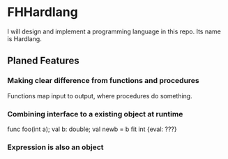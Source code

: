 # FHHardlang
I will design and implement a programming language in this repo. Its name is Hardlang.

## Planed Features
### Making clear difference from functions and procedures
Functions map input to output, where procedures do something.

### Combining interface to a existing object at runtime
func foo(int a);
val b: double;
val newb = b fit int {eval: ???}

### Expression is also an object